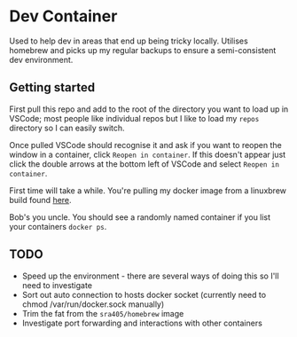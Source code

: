 # Dev Container

Used to help dev in areas that end up being tricky locally. Utilises homebrew and picks up my regular backups to ensure a semi-consistent dev environment.

## Getting started

First pull this repo and add to the root of the directory you want to load up in VSCode; most people like individual repos but I like to load my `repos` directory so I can easily switch.

Once pulled VSCode should recognise it and ask if you want to reopen the window in a container, click `Reopen in container`. If this doesn't appear just click the double arrows at the bottom left of VSCode and select `Reopen in container`.

First time will take a while. You're pulling my docker image from a linuxbrew build found [here](https://github.com/sra405/homebrew).

Bob's you uncle. You should see a randomly named container if you list your containers `docker ps`.

## TODO

- Speed up the environment - there are several ways of doing this so I'll need to investigate
- Sort out auto connection to hosts docker socket (currently need to chmod /var/run/docker.sock manually)
- Trim the fat from the `sra405/homebrew` image
- Investigate port forwarding and interactions with other containers
